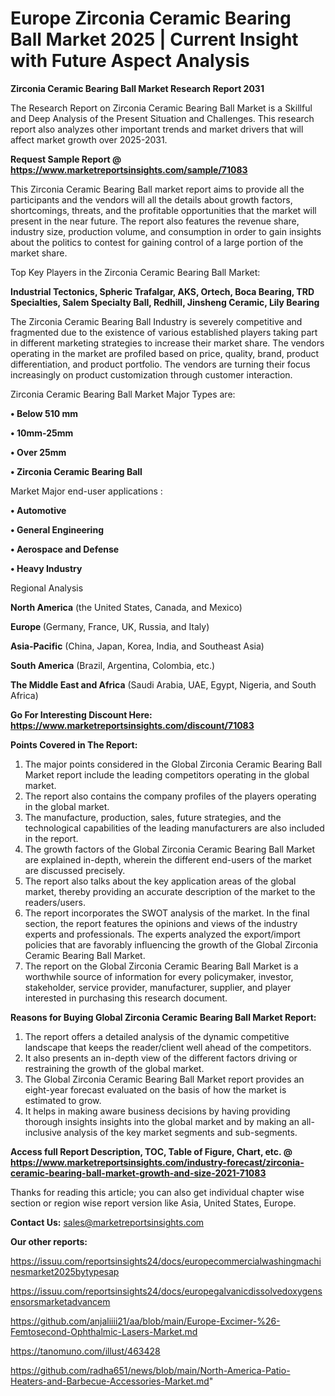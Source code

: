 # Europe Zirconia Ceramic Bearing Ball Market 2025 | Current Insight with Future Aspect Analysis

<strong>Zirconia Ceramic Bearing Ball Market Research Report 2031</strong>

The Research Report on Zirconia Ceramic Bearing Ball Market is a Skillful and Deep Analysis of the Present Situation and Challenges. This research report also analyzes other important trends and market drivers that will affect market growth over 2025-2031.

<strong>Request Sample Report @ <a href=https://www.marketreportsinsights.com/sample/71083>https://www.marketreportsinsights.com/sample/71083</a></strong>

This Zirconia Ceramic Bearing Ball market report aims to provide all the participants and the vendors will all the details about growth factors, shortcomings, threats, and the profitable opportunities that the market will present in the near future. The report also features the revenue share, industry size, production volume, and consumption in order to gain insights about the politics to contest for gaining control of a large portion of the market share.

Top Key Players in the Zirconia Ceramic Bearing Ball Market:

<strong>Industrial Tectonics, Spheric Trafalgar, AKS, Ortech, Boca Bearing, TRD Specialties, Salem Specialty Ball, Redhill, Jinsheng Ceramic, Lily Bearing</strong>

The Zirconia Ceramic Bearing Ball Industry is severely competitive and fragmented due to the existence of various established players taking part in different marketing strategies to increase their market share. The vendors operating in the market are profiled based on price, quality, brand, product differentiation, and product portfolio. The vendors are turning their focus increasingly on product customization through customer interaction.

Zirconia Ceramic Bearing Ball Market Major Types are:

<strong>• Below 510 mm

• 10mm-25mm

• Over 25mm

• Zirconia Ceramic Bearing Ball</strong>

Market Major end-user applications :

<strong>• Automotive

• General Engineering

• Aerospace and Defense

• Heavy Industry</strong>

Regional Analysis

</u><strong><b>North America</b></strong> (the United States, Canada, and Mexico)

<strong><b>Europe </b></strong>(Germany, France, UK, Russia, and Italy)

<strong><b>Asia-Pacific</b></strong> (China, Japan, Korea, India, and Southeast Asia)

<strong><b>South America</b></strong> (Brazil, Argentina, Colombia, etc.)

<strong><b>The Middle East and Africa</b></strong> (Saudi Arabia, UAE, Egypt, Nigeria, and South Africa)

<strong>Go For Interesting Discount Here: <a href=https://www.marketreportsinsights.com/discount/71083>https://www.marketreportsinsights.com/discount/71083</a></strong>

<strong>Points Covered in The Report:</strong>
<ol>
  <li>The major points considered in the Global Zirconia Ceramic Bearing Ball Market report include the leading competitors operating in the global market.</li>
  <li>The report also contains the company profiles of the players operating in the global market.</li>
  <li>The manufacture, production, sales, future strategies, and the technological capabilities of the leading manufacturers are also included in the report.</li>
  <li>The growth factors of the Global Zirconia Ceramic Bearing Ball Market are explained in-depth, wherein the different end-users of the market are discussed precisely.</li>
  <li>The report also talks about the key application areas of the global market, thereby providing an accurate description of the market to the readers/users.</li>
  <li>The report incorporates the SWOT analysis of the market. In the final section, the report features the opinions and views of the industry experts and professionals. The experts analyzed the export/import policies that are favorably influencing the growth of the Global Zirconia Ceramic Bearing Ball Market.</li>
  <li>The report on the Global Zirconia Ceramic Bearing Ball Market is a worthwhile source of information for every policymaker, investor, stakeholder, service provider, manufacturer, supplier, and player interested in purchasing this research document.</li>
</ol>
<strong>Reasons for Buying Global Zirconia Ceramic Bearing Ball Market Report:</strong>

<ol>
  <li>The report offers a detailed analysis of the dynamic competitive landscape that keeps the reader/client well ahead of the competitors.</li>
  <li>It also presents an in-depth view of the different factors driving or restraining the growth of the global market.</li>
  <li>The Global Zirconia Ceramic Bearing Ball Market report provides an eight-year forecast evaluated on the basis of how the market is estimated to grow.</li>
  <li>It helps in making aware business decisions by having providing thorough insights insights into the global market and by making an all-inclusive analysis of the key market segments and sub-segments.</li>
</ol>
<strong>Access full Report Description, TOC, Table of Figure, Chart, etc. @ <a href=https://www.marketreportsinsights.com/industry-forecast/zirconia-ceramic-bearing-ball-market-growth-and-size-2021-71083>https://www.marketreportsinsights.com/industry-forecast/zirconia-ceramic-bearing-ball-market-growth-and-size-2021-71083</a></strong>


Thanks for reading this article; you can also get individual chapter wise section or region wise report version like Asia, United States, Europe.

<strong>Contact Us:</strong>
sales@marketreportsinsights.com

<strong>Our other reports:</strong>

<a href=https://issuu.com/reportsinsights24/docs/europecommercialwashingmachinesmarket2025bytypesap>https://issuu.com/reportsinsights24/docs/europecommercialwashingmachinesmarket2025bytypesap</a>

<a href=https://issuu.com/reportsinsights24/docs/europegalvanicdissolvedoxygensensorsmarketadvancem>https://issuu.com/reportsinsights24/docs/europegalvanicdissolvedoxygensensorsmarketadvancem</a>

<a href=https://github.com/anjaliiii21/aa/blob/main/Europe-Excimer-%26-Femtosecond-Ophthalmic-Lasers-Market.md>https://github.com/anjaliiii21/aa/blob/main/Europe-Excimer-%26-Femtosecond-Ophthalmic-Lasers-Market.md</a>

<a href=https://tanomuno.com/illust/463428>https://tanomuno.com/illust/463428</a>

<a href=https://github.com/radha651/news/blob/main/North-America-Patio-Heaters-and-Barbecue-Accessories-Market.md>https://github.com/radha651/news/blob/main/North-America-Patio-Heaters-and-Barbecue-Accessories-Market.md</a>"
